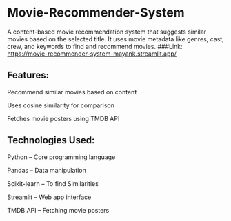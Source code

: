 # Movie-Recommender-System
A content-based movie recommendation system that suggests similar movies based on the selected title. It uses movie metadata like genres, cast, crew, and keywords to find and recommend movies. 
###Link: https://movie-recommender-system-mayank.streamlit.app/ 
## Features:
Recommend similar movies based on content

Uses cosine similarity for comparison

Fetches movie posters using TMDB API

## Technologies Used:
Python – Core programming language

Pandas  – Data manipulation

Scikit-learn – To find Similarities

Streamlit – Web app interface

TMDB API – Fetching movie posters
